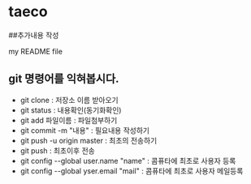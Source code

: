 # taeco
##추가내용 작성

my README file

## git 명령어를 익혀봅시다.

- git clone : 저장소 이름 받아오기
- git status : 내용확인(동기화확인)
- git add 파일이름 : 파일첨부하기
- git commit -m "내용" : 필요내용 작성하기
- git push -u origin master : 최초의 전송하기
- git push : 최초이후 전송
- git config --global user.name "name" :  콤퓨타에 최초로 사용자 등록
- git config --global yser.email "mail"    :  콤퓨타에 최초로 사용자 메일등록

